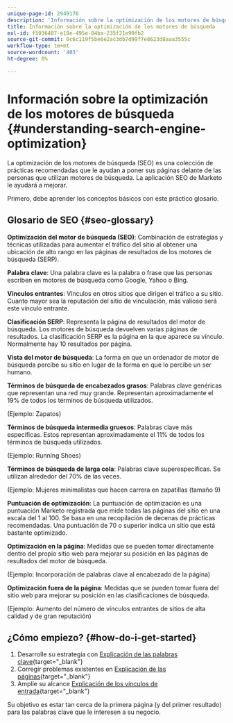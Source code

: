 ```yaml
---
unique-page-id: 2949176
description: 'Información sobre la optimización de los motores de búsqueda: Documentos de Marketo: Documentación del producto'
title: Información sobre la optimización de los motores de búsqueda
exl-id: f5036487-e18e-495e-84ba-235f21e99fb2
source-git-commit: 0c6c119f5be6e2ac3db7d99f7e8623d8aaa3555c
workflow-type: tm+mt
source-wordcount: '403'
ht-degree: 0%

---
```


# Información sobre la optimización de los motores de búsqueda {#understanding-search-engine-optimization}

La optimización de los motores de búsqueda (SEO) es una colección de prácticas recomendadas que le ayudan a poner sus páginas delante de las personas que utilizan motores de búsqueda. La aplicación SEO de Marketo le ayudará a mejorar.

Primero, debe aprender los conceptos básicos con este práctico glosario.

## Glosario de SEO {#seo-glossary}

**Optimización del motor de búsqueda (SEO)**: Combinación de estrategias y técnicas utilizadas para aumentar el tráfico del sitio al obtener una ubicación de alto rango en las páginas de resultados de los motores de búsqueda (SERP).

**Palabra clave**: Una palabra clave es la palabra o frase que las personas escriben en motores de búsqueda como Google, Yahoo o Bing.

**Vínculos entrantes**: Vínculos en otros sitios que dirigen el tráfico a su sitio. Cuanto mayor sea la reputación del sitio de vinculación, más valioso será este vínculo entrante.

**Clasificación SERP**: Representa la página de resultados del motor de búsqueda. Los motores de búsqueda devuelven varias páginas de resultados. La clasificación SERP es la página en la que aparece su vínculo. Normalmente hay 10 resultados por página.

**Vista del motor de búsqueda**: La forma en que un ordenador de motor de búsqueda percibe su sitio en lugar de la forma en que lo percibe un ser humano.

**Términos de búsqueda de encabezados grasos**: Palabras clave genéricas que representan una red muy grande. Representan aproximadamente el 19% de todos los términos de búsqueda utilizados.

(Ejemplo: Zapatos)

**Términos de búsqueda intermedia gruesos**: Palabras clave más específicas. Estos representan aproximadamente el 11% de todos los términos de búsqueda utilizados.

(Ejemplo: Running Shoes)

**Términos de búsqueda de larga cola**: Palabras clave superespecíficas. Se utilizan alrededor del 70% de las veces.

(Ejemplo: Mujeres minimalistas que hacen carrera en zapatillas (tamaño 9)

**Puntuación de optimización**: La puntuación de optimización es una puntuación Marketo registrada que mide todas las páginas del sitio en una escala del 1 al 100. Se basa en una recopilación de decenas de prácticas recomendadas. Una puntuación de 70 o superior indica un sitio que está bastante optimizado.

**Optimización en la página**: Medidas que se pueden tomar directamente dentro del propio sitio web para mejorar su posición en las páginas de resultados del motor de búsqueda.

(Ejemplo: Incorporación de palabras clave al encabezado de la página)

**Optimización fuera de la página**: Medidas que se pueden tomar fuera del sitio web para mejorar su posición en las clasificaciones de búsqueda.

(Ejemplo: Aumento del número de vínculos entrantes de sitios de alta calidad y de gran reputación)

## ¿Cómo empiezo? {#how-do-i-get-started}

1. Desarrolle su estrategia con [Explicación de las palabras clave](/help/marketo/product-docs/additional-apps/seo/keywords/seo-understanding-keywords.md){target=&quot;_blank&quot;}
1. Corregir problemas existentes en [Explicación de las páginas](/help/marketo/product-docs/additional-apps/seo/pages/seo-understanding-pages.md){target=&quot;_blank&quot;}
1. Amplíe su alcance [Explicación de los vínculos de entrada](/help/marketo/product-docs/additional-apps/seo/inbound-links/seo-understanding-inbound-links.md){target=&quot;_blank&quot;}

Su objetivo es estar tan cerca de la primera página (y del primer resultado) para las palabras clave que le interesen a su negocio.
